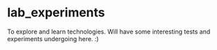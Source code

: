 # lab_experiments
To explore and learn technologies. Will have some interesting tests and experiments undergoing here. :)

